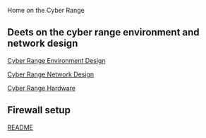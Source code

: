 Home on the Cyber Range

## Deets on the cyber range environment and network design

[Cyber Range Environment Design](Cyber%20Range%20Environment%20Design.md)

[Cyber Range Network Design](Cyber%20Range%20Network%20Design.md)

[Cyber Range Hardware](Cyber%20Range%20Hardware.md)


## Firewall setup

[README](Projects/Security/Cyber%20Range/Network%20Setup/Firewall%20-%20ghostrecon/README.md)